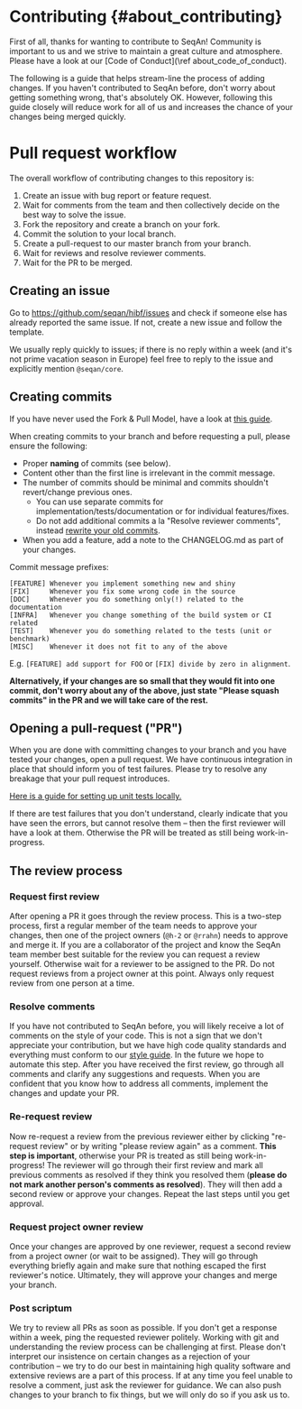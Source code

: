 # Contributing {#about_contributing}

First of all, thanks for wanting to contribute to SeqAn! Community is important to us and we strive to maintain a great
culture and atmosphere. Please have a look at our [Code of Conduct](\ref about_code_of_conduct).

The following is a guide that helps stream-line the process of adding changes. If you haven't contributed to SeqAn
before, don't worry about getting something wrong, that's absolutely OK. However, following this guide closely
will reduce work for all of us and increases the chance of your changes being merged quickly.

# Pull request workflow

The overall workflow of contributing changes to this repository is:

  1. Create an issue with bug report or feature request.
  2. Wait for comments from the team and then collectively decide on the best way to solve the issue.
  3. Fork the repository and create a branch on your fork.
  4. Commit the solution to your local branch.
  5. Create a pull-request to our master branch from your branch.
  6. Wait for reviews and resolve reviewer comments.
  7. Wait for the PR to be merged.

## Creating an issue

Go to https://github.com/seqan/hibf/issues and check if someone else has already reported the same issue. If not,
create a new issue and follow the template.

We usually reply quickly to issues; if there is no reply within a week (and it's not prime vacation season in Europe)
feel free to reply to the issue and explicitly mention `@seqan/core`.

## Creating commits

If you have never used the Fork & Pull Model, have a look at [this guide](https://guides.github.com/introduction/flow/).

When creating commits to your branch and before requesting a pull, please ensure the following:

  * Proper **naming** of commits (see below).
  * Content other than the first line is irrelevant in the commit message.
  * The number of commits should be minimal and commits shouldn't revert/change previous ones.
    * You can use separate commits for implementation/tests/documentation or for individual features/fixes.
    * Do not add additional commits a la "Resolve reviewer comments", instead
      [rewrite your old commits](https://thoughtbot.com/blog/git-interactive-rebase-squash-amend-rewriting-history).
  * When you add a feature, add a note to the CHANGELOG.md as part of your changes.

Commit message prefixes:
```
[FEATURE] Whenever you implement something new and shiny
[FIX]     Whenever you fix some wrong code in the source
[DOC]     Whenever you do something only(!) related to the documentation
[INFRA]   Whenever you change something of the build system or CI related
[TEST]    Whenever you do something related to the tests (unit or benchmark)
[MISC]    Whenever it does not fit to any of the above
```

E.g. `[FEATURE] add support for FOO` or `[FIX] divide by zero in alignment`.

**Alternatively, if your changes are so small that they would fit into one commit, don't worry about any of the above,
just state "Please squash commits" in the PR and we will take care of the rest.**

## Opening a pull-request ("PR")

When you are done with committing changes to your branch and you have tested your changes, open a pull request.
We have continuous integration in place that should inform you of test failures. Please try to resolve any
breakage that your pull request introduces.

[Here is a guide for setting up unit tests locally.](https://docs.seqan.de/seqan/3-master-user/setup_tests.html)

If there are test failures that you don't understand, clearly indicate that you have seen the errors, but cannot resolve
them – then the first reviewer will have a look at them. Otherwise the PR will be treated as still being
work-in-progress.

## The review process

### Request first review

After opening a PR it goes through the review process. This is a two-step process, first a regular member of the team
needs to approve your changes, then one of the project owners (`@h-2` or `@rrahn`) needs to approve and merge it. If you
are a collaborator of the project and know the SeqAn team member best suitable for the review you can request a review
yourself. Otherwise wait for a reviewer to be assigned to the PR. Do not request reviews from a project owner at this
point. Always only request review from one person at a time.

### Resolve comments

If you have not contributed to SeqAn before, you will likely receive a lot of comments on the style of your code. This
is not a sign that we don't appreciate your contribution, but we have high code quality standards and everything
must conform to our [style guide](https://github.com/seqan/hibf/wiki#library-coding-guide). In the future we hope
to automate this step.
After you have received the first review, go through all comments and clarify any suggestions and requests. When
you are confident that you know how to address all comments, implement the changes and update your PR.

### Re-request review

Now re-request a review from the previous reviewer either by clicking "re-request review" or by writing "please review
again" as a comment. **This step is important**, otherwise your PR is treated as still being work-in-progress! The
reviewer will go through their first review and mark all previous comments as resolved if they think you resolved them
(**please do not mark another person's comments as resolved**). They will then add a second review or approve your
changes. Repeat the last steps until you get approval.

### Request project owner review

Once your changes are approved by one reviewer, request a second review from a project owner (or wait to be assigned).
They will go through everything briefly again and make sure that nothing escaped the first reviewer's notice.
Ultimately, they will approve your changes and merge your branch.

### Post scriptum

We try to review all PRs as soon as possible. If you don't get a response within a week, ping the requested reviewer
politely. Working with git and understanding the review process can be challenging at first. Please don't interpret our
insistence on certain changes as a rejection of your contribution – we try to do our best in maintaining high quality
software and extensive reviews are a part of this process. If at any time you feel unable to resolve a comment, just
ask the reviewer for guidance. We can also push changes to your branch to fix things, but we will only do so if you
ask us to.
